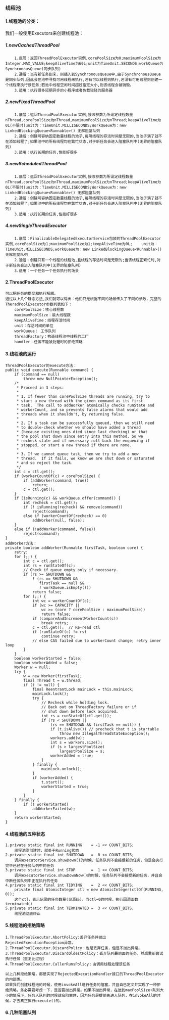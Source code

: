 ### 线程池
#### 1.线程池的分类：
我们一般使用Executors来创建线程池：
##### 1.newCachedThreadPool
		1.底层：返回ThreadPoolExecutor实例,corePoolSize为0;maximumPoolSize为Integer.MAX_VALUE;keepAliveTime为60L;unit为TimeUnit.SECONDS;workQueue为 SynchronousQueue(同步队列)
		2.通俗：当有新任务到来，则插入到SynchronousQueue中,由于SynchronousQueue是同步队列,因此会在池中寻找可用线程来执行,若有可以线程则执行,若没有可用线程则创建一个线程来执行该任务;若池中线程空闲时间超过指定大小,则该线程会被销毁。
		3.适用：执行很多短期异步的小程序或者负载较轻的服务器
##### 2.newFixedThreadPool
		1.底层：返回ThreadPoolExecutor实例,接收参数为所设定线程数量nThread,corePoolSize为nThread,maximumPoolSize为nThread;keepAliveTime为0L(不限时)unit为：TimeUnit.MILLISECONDS;WorkQueue为：new LinkedBlockingQueue<Runnable>() 无解阻塞队列
		2.通俗：创建可容纳固定数量线程的池子,每隔线程的存活时间是无限的,当池子满了就不在添加线程了;如果池中的所有线程均在繁忙状态,对于新任务会进入阻塞队列中(无界的阻塞队列)
		3.适用：执行长期的任务,性能好很多
##### 3.newScheduledThreadPool
	 	1.底层：返回ThreadPoolExecutor实例,接收参数为所设定线程数量nThread,corePoolSize为nThread,maximumPoolSize为nThread;keepAliveTime为0L(不限时)unit为：TimeUnit.MILLISECONDS;WorkQueue为：new LinkedBlockingQueue<Runnable>() 无解阻塞队列
		2.通俗：创建可容纳固定数量线程的池子,每隔线程的存活时间是无限的,当池子满了就不在添加线程了;如果池中的所有线程均在繁忙状态,对于新任务会进入阻塞队列中(无界的阻塞队列)
		3.适用：执行长期的任务,性能好很多
##### 4.newSingleThreadExecutor
		1.底层：FinalizableDelegatedExecutorService包装的ThreadPoolExecutor实例,corePoolSize为1;maximumPoolSize为1;keepAliveTime为0L;    unit为：TimeUnit.MILLISECONDS;workQueue为：new LinkedBlockingQueue<Runnable>() 无解阻塞队列
		2.通俗：创建只有一个线程的线程池,且线程的存活时间是无限的;当该线程正繁忙时,对于新任务会进入阻塞队列中(无界的阻塞队列)
		3.适用：一个任务一个任务执行的场景

#### 2.ThreadPoolExecutor
	可以把任务的提交和执行解耦。
	通过以上几个静态方法,我们就可以得出：他们只是根据不同的场景传入了不同的参数，完整的TheradPoolExecutor参数列表如下：
		corePoolSize：核心线程数
		maximumPoolSize：最大线程数
		keepAliveTime：线程存活时间
		unit：存活时间的单位
		workQueue： 工作队列
		threadFactory：构造线程池中线程的工厂
		handler：任务不能被处理时的拒绝策略

#### 3.线程池的运行
	ThreadPoolExecutor的execute方法：
	public void execute(Runnable command) {
        if (command == null)
            throw new NullPointerException();
        /*
         * Proceed in 3 steps:
         *
         * 1. If fewer than corePoolSize threads are running, try to
         * start a new thread with the given command as its first
         * task.  The call to addWorker atomically checks runState and
         * workerCount, and so prevents false alarms that would add
         * threads when it shouldn't, by returning false.
         *
         * 2. If a task can be successfully queued, then we still need
         * to double-check whether we should have added a thread
         * (because existing ones died since last checking) or that
         * the pool shut down since entry into this method. So we
         * recheck state and if necessary roll back the enqueuing if
         * stopped, or start a new thread if there are none.
         *
         * 3. If we cannot queue task, then we try to add a new
         * thread.  If it fails, we know we are shut down or saturated
         * and so reject the task.
         */
        int c = ctl.get();
        if (workerCountOf(c) < corePoolSize) {
            if (addWorker(command, true))
                return;
            c = ctl.get();
        }
        if (isRunning(c) && workQueue.offer(command)) {
            int recheck = ctl.get();
            if (! isRunning(recheck) && remove(command))
                reject(command);
            else if (workerCountOf(recheck) == 0)
                addWorker(null, false);
        }
        else if (!addWorker(command, false))
            reject(command);
    }
    addWorker方法：
    private boolean addWorker(Runnable firstTask, boolean core) {
        retry:
        for (;;) {
            int c = ctl.get();
            int rs = runStateOf(c);
            // Check if queue empty only if necessary.
            if (rs >= SHUTDOWN &&
                ! (rs == SHUTDOWN &&
                   firstTask == null &&
                   ! workQueue.isEmpty()))
                return false;
            for (;;) {
                int wc = workerCountOf(c);
                if (wc >= CAPACITY ||
                    wc >= (core ? corePoolSize : maximumPoolSize))
                    return false;
                if (compareAndIncrementWorkerCount(c))
                    break retry;
                c = ctl.get();  // Re-read ctl
                if (runStateOf(c) != rs)
                    continue retry;
                // else CAS failed due to workerCount change; retry inner loop
            }
        }
        boolean workerStarted = false;
        boolean workerAdded = false;
        Worker w = null;
        try {
            w = new Worker(firstTask);
            final Thread t = w.thread;
            if (t != null) {
                final ReentrantLock mainLock = this.mainLock;
                mainLock.lock();
                try {
                    // Recheck while holding lock.
                    // Back out on ThreadFactory failure or if
                    // shut down before lock acquired.
                    int rs = runStateOf(ctl.get());
                    if (rs < SHUTDOWN ||
                        (rs == SHUTDOWN && firstTask == null)) {
                        if (t.isAlive()) // precheck that t is startable
                            throw new IllegalThreadStateException();
                        workers.add(w);
                        int s = workers.size();
                        if (s > largestPoolSize)
                            largestPoolSize = s;
                        workerAdded = true;
                    }
                } finally {
                    mainLock.unlock();
                }
                if (workerAdded) {
                    t.start();
                    workerStarted = true;
                }
            }
        } finally {
            if (! workerStarted)
                addWorkerFailed(w);
        }
        return workerStarted;
    }

#### 4.线程池的五种状态
	1.private static final int RUNNING    = -1 << COUNT_BITS;
		线程池刚创建时，就处于Running状态
    2.private static final int SHUTDOWN   =  0 << COUNT_BITS;
    	调用executorService.shuwDown()的时候，任务队列不会接受新的任务，但是会执行完毕已经在任务队列中的任务
    3.private static final int STOP       =  1 << COUNT_BITS;
    	调用executorService.shuwDownNow()的时候，任务队列不会接受新的任务，并且会中断任务队列中正在执行的任务
    4.private static final int TIDYING    =  2 << COUNT_BITS;
    	private final AtomicInteger ctl = new AtomicInteger(ctlOf(RUNNING, 0));
    	这个ctl，表示记录的任务数量(见源码)，当ctl=0的时候，执行回调函数terminated()
    5.private static final int TERMINATED =  3 << COUNT_BITS;
    	线程池彻底终止

#### 5.线程池的拒绝策略
	1.ThreadPoolExecutor.AbortPolicy:丢弃任务并抛出RejectedExecutionException异常。 
	2.ThreadPoolExecutor.DiscardPolicy：也是丢弃任务，但是不抛出异常。 
	3.ThreadPoolExecutor.DiscardOldestPolicy：丢弃队列最前面的任务，然后重新尝试执行任务（重复此过程）
	4.ThreadPoolExecutor.CallerRunsPolicy：由调用线程处理该任务

	以上几种拒绝策略，都是实现了RejectedExecutionHandler接口的ThreadPoolExecutor的内部类。
	如果我们创建线程池的时候，使用invokeAll进行任务的阻塞，并且自已定义并实现了一种拒绝策略，务必需要考虑一下，是否要抛出异常。如果不抛出异常，在达到maxPoolSize+队列大小的情况下，任务入队列的时候就会阻塞住，因为任务是提前先进入队列，在invokeAll的时候，才去真正执行execute()的。

#### 6.几种阻塞队列